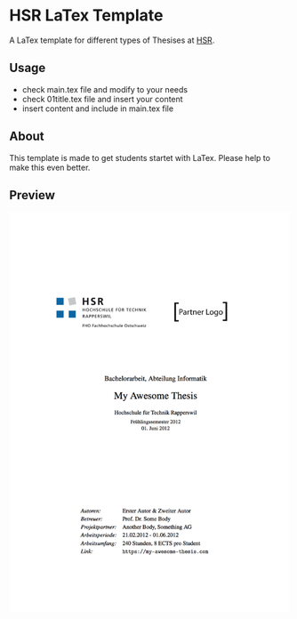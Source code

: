 # HSR LaTex Template #


A LaTex template for different types of Thesises at [HSR](http://www.hsr.ch "HSR").

## Usage ##

* check main.tex file and modify to your needs
* check 01title.tex file and insert your content
* insert content and include in main.tex file


## About ##

This template is made to get students startet with LaTex. Please help to make this even better.

## Preview ##
![Preview of the generated pdf](https://github.com/fbentele/HSR-LaTex-Template/blob/master/images/preview.png "The preview of the title page")
